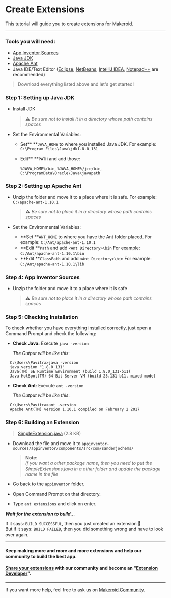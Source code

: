 # Create Extensions

This tutorial will guide you to create extensions for Makeroid.

---

### Tools you will need:

* [App Inventor Sources ](https://github.com/mit-cml/appinventor-sources)
* [Java JDK](http://www.oracle.com/technetwork/java/javase/downloads/index.html)
* [Apache Ant](http://ant.apache.org/bindownload.cgi)
* Java IDE/Text Editor \([Eclipse](http://www.eclipse.org/downloads/eclipse-packages/), [NetBeans](https://netbeans.org/downloads/), [IntelliJ IDEA](https://www.jetbrains.com/idea/download/), [Notepad++](https://notepad-plus-plus.org) are recommended\)

> Download everything listed above and let's get started!

### Step 1: Setting up Java JDK

* Install JDK

  > :warning: _Be sure not to install it in a directory whose path contains spaces_

* Set the Environmental Variables:

  * Set** **`JAVA_HOME` to where you installed Java JDK. For example: `C:\Program Files\Java\jdk1.8.0_131`
  * Edit** **`PATH` and add those:

    `%JAVA_HOME%/bin`, `%JAVA_HOME%/jre/bin`, `C:\ProgramData\Oracle\Java\javapath`

### Step 2: Setting up Apache Ant

* Unzip the folder and move it to a place where it is safe. For example: `C:\apache-ant-1.10.1`

  > :warning: _Be sure not to place it in a directory whose path contains spaces_

* Set the Environmental Variables:

  * **Set **`ANT_HOME` to where you have the Ant folder placed. For example: `C:/Ant/apache-ant-1.10.1`
  * **Edit **`Path` and add `<Ant Directory>\bin` For example: `C:/Ant/apache-ant-1.10.1\bin`
  * **Edit **`ClassPath` and add `<Ant Directory>\bin` For example: `C:/Ant/apache-ant-1.10.1\lib`

### Step 4: App Inventor Sources

* Unzip the folder and move it to a place where it is safe

  > :warning: _Be sure not to place it in a directory whose path contains spaces_

### Step 5: Checking Installation

To check whether you have everything installed correctly, just open a Command Prompt and check the following:

* **Check Java:** Execute `java -version`
  
  _The Output will be like this_:

```
  C:\Users\Pavitra>java -version
  java version "1.8.0_131"
  Java(TM) SE Runtime Environment (build 1.8.0_131-b11)
  Java HotSpot(TM) 64-Bit Server VM (build 25.131-b11, mixed mode)
```

* **Check Ant**: Execute `ant -version`
  
  _The Output will be like this_:

```
  C:\Users\Pavitra>ant -version
  Apache Ant(TM) version 1.10.1 compiled on February 2 2017
```

### Step 6: Building an Extension

> [SimpleExtension.java](https://community.makeroid.tk/uploads/default/original/1X/96d886facb10457bf2eb9c36e00947987a2fa25f.java) \(2.8 KB\)

* Download the file and move it to `appinventor-sources/appinventor/components/src/com/sanderjochems/`

  > **Note:**  
  > _If you want a other package name, then you need to put the SimpleExtensions.java in a other folder and update the package name in the file_

* Go back to the `appinventor` folder.

* Open Command Prompt on that directory.

* Type `ant extensions` and click on enter.

_**Wait for the extension to build...**_

If it says: `BUILD SUCCESSFUL`, then you just created an extension :tada:  
But if it says: `BUILD FAILED`, then you did something wrong and have to look over again.

---

#### Keep making more and more and more extensions and help our community to build the best app.

#### [Share your extensions](https://community.makeroid.tk/c/extensions) with our community and become an "[Extension Developer](https://community.makeroid.tk/badges/102/extension-developer)".

---

If you want more help, feel free to ask us on [Makeroid Community](https://community.makeroid.tk).

